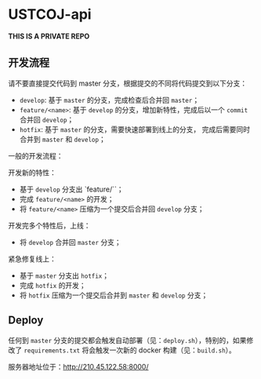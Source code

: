 # USTCOJ-api

**THIS IS A PRIVATE REPO**

## 开发流程

请不要直接提交代码到 master 分支，根据提交的不同将代码提交到以下分支：

- `develop`: 基于 `master` 的分支，完成检查后合并回 `master`；
- `feature/<name>`: 基于 `develop` 的分支，增加新特性，完成后以一个 `commit` 合并回 `develop`；
- `hotfix`: 基于 `master` 的分支，需要快速部署到线上的分支， 完成后需要同时合并到 `master` 和 `develop`；

一般的开发流程：

开发新的特性：

- 基于 `develop` 分支出 `feature/<name>``；
- 完成 `feature/<name>` 的开发；
- 将 `feature/<name>` 压缩为一个提交后合并回 `develop` 分支；

开发完多个特性后，上线：

- 将 `develop` 合并回 `master` 分支；

紧急修复线上：

- 基于 `master` 分支出 `hotfix`；
- 完成 `hotfix` 的开发；
- 将 `hotfix` 压缩为一个提交后合并到 `master` 和 `develop` 分支；

## Deploy

任何到 `master` 分支的提交都会触发自动部署（见：`deploy.sh`），特别的，如果修改了 `requirements.txt` 将会触发一次新的 docker 构建（见：`build.sh`）。

服务器地址位于：http://210.45.122.58:8000/


